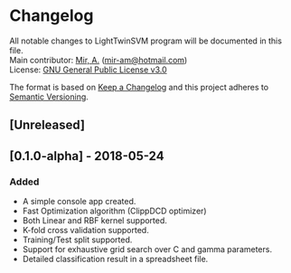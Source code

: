 # Changelog
All notable changes to LightTwinSVM program will be documented in this file. <br />
Main contributor: [Mir, A.](https://github.com/mir-am) (mir-am@hotmail.com) <br />
License: [GNU General Public License v3.0](https://github.com/mir-am/LightTwinSVM/blob/master/LICENSE.txt)<br />

The format is based on [Keep a Changelog](http://keepachangelog.com/en/1.0.0/)
and this project adheres to [Semantic Versioning](http://semver.org/spec/v2.0.0.html).

## [Unreleased]

## [0.1.0-alpha] - 2018-05-24
### Added
- A simple console app created.
- Fast Optimization algorithm (ClippDCD optimizer)
- Both Linear and RBF kernel supported.
- K-fold cross validation supported.
- Training/Test split supported.
- Support for exhaustive grid search over C and gamma parameters.
- Detailed classification result in a spreadsheet file.
